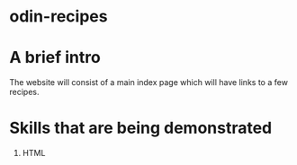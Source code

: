 # odin-recipes

# A brief intro

The website will consist of a main index page which will have links to a few recipes.

# Skills that are being demonstrated

1. HTML
